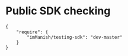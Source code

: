 # Public SDK checking
```phpg
{
    "require": {
        "imManish/testing-sdk": "dev-master"
    }
}
```
